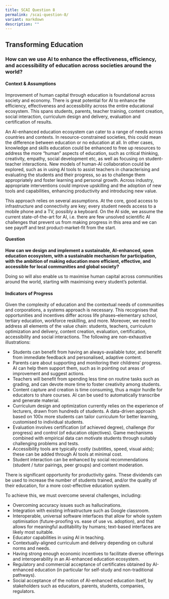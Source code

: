 ```yaml
---
title: SCAI Question 8
permalink: /scai-question-8/
variant: markdown
description: ""
---
```

## Transforming Education

### How can we use AI to enhance the effectiveness, efficiency, and accessibility of education across societies around the world?

#### Context & Assumptions

Improvement of human capital through education is foundational across society and economy. There is great potential for AI to enhance the efficiency, effectiveness and accessibility across the entire educational ecosystem. This spans students, parents, teacher training, content creation, social interaction, curriculum design and delivery, evaluation and certification of results. 

An AI-enhanced education ecosystem can cater to a range of needs across countries and contexts. In resource-constrained societies, this could mean the difference between education or no education at all. In other cases, knowledge and skills education could be enhanced to free up resources to address the more “human” aspects of education, such as critical thinking, creativity, empathy, social development etc, as well as focusing on student-teacher interactions. New models of human-AI collaboration could be explored, such as in using AI tools to assist teachers in characterising and evaluating the students and their progress, so as to challenge them appropriately and foster learning and personal growth. Across industry, appropriate interventions could improve upskilling and the adoption of new tools and capabilities, enhancing productivity and introducing new value. 
 
This approach relies on several assumptions. At the core, good access to infrastructure and connectivity are key; every student needs access to a mobile phone and a TV, possibly a keyboard. On the AI side, we assume the current state-of-the-art for AI, i.e. there are few unsolved scientific AI challenges that prevent us from making progress in this area and we can see payoff and test product-market-fit from the start. 

#### Question

**How can we design and implement a sustainable, AI-enhanced, open education ecosystem, with a sustainable mechanism for participation, with the ambition of making education more efficient, effective, and accessible for local communities and global society?**

Doing so will also enable us to maximise human capital across communities around the world, starting with maximising every student’s potential.

#### Indicators of Progress

Given the complexity of education and the contextual needs of communities and corporations, a systems approach is necessary. This recognises that opportunities and incentives differ across life phases–elementary school, tertiary education, workforce reskilling, and more. Moreover, we need to address all elements of the value chain: students, teachers, curriculum optimization and delivery, content creation, evaluation, certification, accessibility and social interactions. The following are non-exhaustive illustrations:

* Students can benefit from having an always-available tutor, and benefit from immediate feedback and personalised, adaptive content.
* Parents care about supporting and monitoring their childrens’ progress. AI can help them support them, such as in pointing out areas of improvement and suggest actions.
* Teachers will benefit from spending less time on routine tasks such as grading, and can devote more time to foster creativity among students.
* Content capture and creation is time consuming, thus a major hurdle for educators to share courses. AI can be used to automatically transcribe and generate material.
* Curriculum design and optimization currently relies on the experience of lecturers, drawn from hundreds of students. A data-driven approach based on 100x more students can tailor curriculum for better learning, customised to individual students.
* Evaluation involves certification (of achieved degree), challenge (for progress) and control (of education objectives). Game mechanisms combined with empirical data can motivate students through suitably challenging problems and tests.
* Accessibility tools are typically costly (subtitles, speed, visual aids); these can be added through AI tools at minimal cost.
* Student interaction can be enhanced by social recommendations (student / tutor pairings, peer groups) and content moderation.

There is significant opportunity for productivity gains. These dividends can be used to increase the number of students trained, and/or the quality of their education, for a more cost-effective education system. 

To achieve this, we must overcome several challenges, including:

* Overcoming accuracy issues such as hallucinations.
* Integration with existing infrastructure such as Google classroom.
* Interoperable, universal software interfaces that allow for whole system optimisation (future-proofing vs. ease of use vs. adoption), and that allows for meaningful auditability by humans; text-based interfaces are likely most suitable.
* Educator capabilities in using AI in teaching.
* Contextually-aligned curriculum and delivery depending on cultural norms and needs.
* Having strong enough economic incentives to facilitate diverse offerings and interoperability in an AI-enhanced education ecosystem.
* Regulatory and commercial acceptance of certificates obtained by AI-enhanced education (in particular for self-study and non-traditional pathways).
* Social acceptance of the notion of AI-enhanced education itself, by stakeholders such as educators, parents, students, companies, regulators.